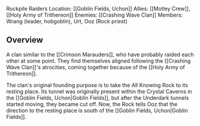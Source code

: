 Rockpile Raiders
Location: [[Goblin Fields, Uchon]]
Allies: [[Motley Crew]], [[Holy Army of Trithereon]]
Enemies: [[Crashing Wave Clan]]
Members: Wrang (leader, hobgoblin), Urt, Ooz (Rock priest)

## Overview
A clan similar to the [[Crimson Marauders]], who have probably raided each other at some point. They find themselves aligned following the [[Crashing Wave Clan]]'s atrocities, coming together because of the [[Holy Army of Trithereon]].

The clan's original founding purpose is to take the All Knowing Rock to its resting place. Its tunnel was originally present within the Crystal Caverns in the [[Goblin Fields, Uchon|Goblin Fields]], but after the Underdark tunnels started moving, they became cut off. Now, the Rock tells Ooz that the direction to the resting place is south of the [[Goblin Fields, Uchon|Goblin Fields]].